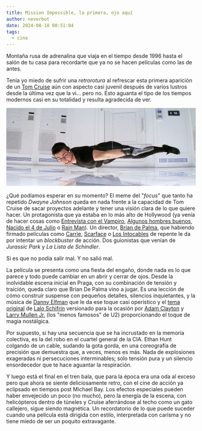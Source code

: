 ```yaml
---
title: Mission Impossible, la primera, ojo aquí
author: neverbot
date: 2024-08-18 00:51:04
tags: 
  - cine
---
```


Montaña rusa de adrenalina que viaja en el tiempo desde 1996 hasta el salón de tu casa para recordarte que ya no se hacen películas como las de antes.

Tenía yo miedo de sufrir una *retrorotura* al refrescar esta primera aparición de un [Tom Cruise](https://www.imdb.com/name/nm0000129/) aún con aspecto casi juvenil después de varios lustros desde la última vez que la vi... pero no. Esto aguanta el tipo de los tiempos modernos casi en su totalidad y resulta agradecida de ver.

![Mission: Impossible](./mission-impossible-la-primera-ojo-aqui/mission-impossible.jpg)

¿Qué podíamos esperar en su momento? El meme del "*focus*" que tanto ha repetido *Dwayne Johnson* queda en nada frente a la capacidad de Tom Cruise de sacar proyectos adelante y tener una visión clara de lo que quiere hacer. Un protagonista que ya estaba en lo más alto de Hollywood (ya venía de hacer cosas como [Entrevista con el Vampiro](https://www.imdb.com/title/tt0110148/), [Algunos hombres buenos](https://www.imdb.com/title/tt0104257/), [Nacido el 4 de Julio](https://www.imdb.com/title/tt0096969/) o [Rain Man](https://www.imdb.com/title/tt0095953/)). Un director, [Brian de Palma](https://www.imdb.com/name/nm0000361/), que habiendo firmado películas como [Carrie](https://www.imdb.com/title/tt0074285/), [Scarface](https://www.imdb.com/title/tt0086250/) o [Los Intocables](https://www.imdb.com/title/tt0094226/) de repente le da por intentar un *blockbuster* de acción. Dos guionistas que venían de *Jurassic Park* y *La Lista de Schindler*.

Si es que no podía salir mal. Y no salió mal.

La película se presenta como una fiesta del engaño, donde nada es lo que parece y todo puede cambiar en un abrir y cerrar de ojos. Desde la inolvidable escena inicial en Praga, con su combinación de tensión y traición, queda claro que Brian De Palma vino a jugar. Es una lección de cómo construir suspense con pequeños detalles, silencios inquietantes, y la música de [Danny Elfman](https://en.wikipedia.org/wiki/Danny_Elfman) que le da ese toque casi operístico y el [tema original](https://en.wikipedia.org/wiki/Theme_from_Mission:_Impossible) de [Lalo Schifrin](https://en.wikipedia.org/wiki/Lalo_Schifrin) versionado para la ocasión por [Adam Clayton](https://en.wikipedia.org/wiki/Adam_Clayton) y [Larry Mullen Jr.](https://en.wikipedia.org/wiki/Larry_Mullen_Jr.) (los "menos famosos" de U2) proporcionando el toque de magia nostálgica.  

Por supuesto, si hay una secuencia que se ha incrustado en la memoria colectiva, es la del robo en el cuartel general de la CIA. Ethan Hunt colgando de un cable, sudando la gota gorda, en una coreografía de precisión que demuestra que, a veces, menos es más. Nada de explosiones exageradas ni persecuciones interminables; solo tensión pura y un silencio ensordecedor que te hace aguantar la respiración.  

Y luego está el final en el tren bala, que para la época era una oda al exceso pero que ahora se siente deliciosamente retro, con el cine de acción ya eclipsado en tiempos post Michael Bay. Los efectos especiales pueden haber envejecido un poco (no mucho), pero la energía de la escena, con helicópteros dentro de túneles y Cruise aferrándose al techo como un gato callejero, sigue siendo magnética. Un recordatorio de lo que puede suceder cuando una película está dirigida con estilo, interpretada con carisma y no tiene miedo de ser un poquito extravagante.  
